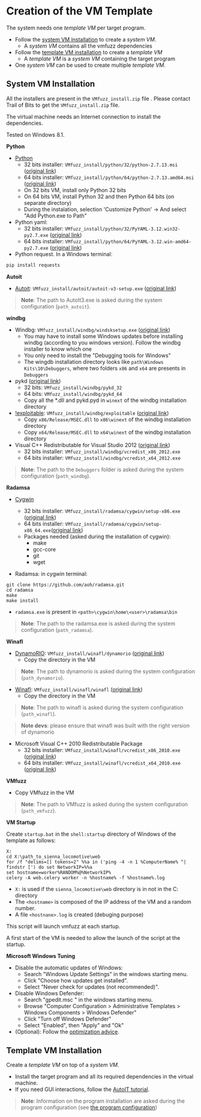 # Creation of the VM Template


The system needs one *template VM* per target program.

- Follow the [system VM installation](#system-vm-installation) to create a *system VM*.
    - A *system VM* contains all the vmfuzz dependencies
- Follow the [template VM installation](#template-vm-installation) to create a *template VM*
    - A *template VM* is a *system VM* containing the target program
- One *system VM* can be used to create multiple *template VM*.

## System VM Installation

All the installers are present in the `VMfuzz_install.zip` file . 
Please contact Trail of Bits to get the  `VMfuzz_install.zip` file.

The virtual machine needs an Internet connection to install the dependencies.

Tested on Windows 8.1.

**Python**



- [Python](https://www.python.org/downloads/release/python-2713/)
    - 32 bits installer: `VMfuzz_install/python/32/python-2.7.13.msi` ([original link](https://www.python.org/ftp/python/2.7.13/python-2.7.13.amd64.msi))
    - 64 bits installer: `VMfuzz_install/python/64/python-2.7.13.amd64.msi` ([original link](https://www.python.org/ftp/python/2.7.13/python-2.7.13.amd64.msi))
    - On 32 bits VM, install only Python 32 bits  
    - On 64 bits VM, install Python 32 and then Python 64 bits (on separate directory)
    - During the instalation, selection 'Customize Python' -> And select "Add Python.exe to Path"
- Python yaml:
    - 32 bits installer: `VMfuzz_install/python/32/PyYAML-3.12.win32-py2.7.exe` ([original link](http://pyyaml.org/download/pyyaml/PyYAML-3.12.win32-py2.7.exe))
    - 64 bits installer: `VMfuzz_install/python/64/PyYAML-3.12.win-amd64-py2.7.exe` ([original link](http://pyyaml.org/download/pyyaml/PyYAML-3.12.win32-py2.7.exe))
- Python request. In a Windows terminal:
```bash
pip install requests
```

**Autoit**


- [Autoit](https://www.autoitscript.com/): `VMfuzz_install/autoit/autoit-v3-setup.exe` ([original link](https://www.autoitscript.com/cgi-bin/getfile.pl?autoit3/autoit-v3-setup.exe))

> **Note**: The path to AutoIt3.exe is asked during the system configuration (`path_autoit`).

**windbg**
- Windbg: `VMfuzz_install/windbg/windsksetup.exe` ([original link](https://developer.microsoft.com/en-us/windows/downloads/windows-10-sdk))
    - You may have to install some Windows updates before installing windbg (according to you windows version). Follow the windbg installer to know which one
    - You only need to install the "Debugging tools for Windows"
    - The wingdb installation directory looks like `path\Windows Kits\10\Debuggers`, where two folders `x86` and `x64` are presents in `Debuggers`
- pykd ([original link](https://pykd.codeplex.com/releases/view/630923))
    - 32 bits: `VMfuzz_install/windbg/pykd_32`
    - 64 bits: `VMfuzz_install/windbg/pykd_64`
    - Copy all the *.dll and pykd.pyd in `winext` of the windbg installation directory
- [!exploitable](https://msecdbg.codeplex.com/): `VMfuzz_install/windbg/exploitable` ([original link](https://msecdbg.codeplex.com/downloads/get/671417))
   - Copy `x86/Release/MSEC.dll` to `x86\winext` of the windbg installation directory 
   - Copy `x64/Release/MSEC.dll` to `x64\winext` of the windbg installation directory 
- Visual C++ Redistributable for Visual Studio 2012 ([original link](https://www.microsoft.com/en-us/download/details.aspx?id=30679))
    - 32 bits installer: `VMfuzz_install/windbg/vcredist_x86_2012.exe`
    - 64 bits installer: `VMfuzz_install/windbg/vcredist_x64_2012.exe`
> **Note**: The path to the `Debuggers` folder is asked during the system configuration (`path_windbg`).

**Radamsa**

- [Cygwin](https://cygwin.com/install.html)
    - 32 bits installer: `VMfuzz_install/radamsa/cygwin/setup-x86.exe` ([original link](https://cygwin.com/setup-x86.exe))
    - 64 bits installer: `VMfuzz_install/radamsa/cygwin/setup-x86_64.exe`([original link](https://cygwin.com/setup-x86_64.exe))
    - Packages needed (asked during the installation of cygwin):
        - make
        - gcc-core
        - git
        - wget

- Radamsa: in cygwin terminal:
```
git clone https://github.com/aoh/radamsa.git
cd radamsa
make
make install 
```
- `radamsa.exe` is present in `<path>\cygwin\home\<user>\radamsa\bin`

> **Note**: The path to the radamsa.exe is asked during the system configuration (`path_radamsa`).


**Winafl**
- [DynamoRIO](https://github.com/DynamoRIO/dynamorio): `VMfuzz_install/winafl/dynamorio` ([original link](https://github.com/DynamoRIO/dynamorio/releases/download/release_7_0_0_rc1/DynamoRIO-Windows-7.0.0-RC1.zip))
    - Copy the directory in the VM 

> **Note**: The path to dynamorio is asked during the system configuration (`path_dynamorio`).

- [Winafl](https://github.com/ivanfratric/winafl): `VMfuzz_install/winafl/winafl` ([original link](https://github.com/ivanfratric/winafl/archive/master.zip))
    - Copy the directory in the VM 

> **Note**: The path to winafl is asked during the system configuration (`path_winafl`).

> **Note devs**: please ensure that winafl was built with the right version of dynamorio


- Microsoft Visual C++ 2010 Redistributable Package  
    - 32 bits installer: `VMfuzz_install/winafl/vcredist_x86_2010.exe` ([original link](https://www.microsoft.com/en-ie/download/details.aspx?id=5555))
    - 64 bits installer: `VMfuzz_install/winafl/vcredist_x64_2010.exe`  ([original link](https://www.microsoft.com/en-US/Download/confirmation.aspx?id=14632))



**VMfuzz**

- Copy VMfuzz in the VM

> **Note**: The path to VMfuzz is asked during the system configuration (`path_vmfuzz`).


**VM Startup**

Create `startup.bat` in the `shell:startup` directory of Windows of the template as follows:
```batch
X: 
cd X:\path_to_sienna_locomotive\web
for /f "delims=[] tokens=2" %%a in ('ping -4 -n 1 %ComputerName% ^| findstr [') do set NetworkIP=%%a
set hostname=worker%RANDOM%@%NetworkIP%
celery -A web.celery worker -n %hostname% -f %hostname%.log

```

- ``X:`` is used if the `sienna_locomotive\web` directory is in not in the C: directory
- The `<hostname>` is composed of the IP address of the VM and a random number.
- A file `<hostnane>.log` is created (debuging purpose)


This script will launch vmfuzz at each startup.

A first start of the VM is needed to allow the launch of the script at the startup.



**Microsoft Windows Tuning**

- Disable the automatic updates of Windows:
    - Search "Windows Update Settings" in the windows starting menu.
    - Click "Choose how updates get installed".
    - Select "Never check for updates (not recommended)".
- Disable Windows Defender:
    - Search "gpedit.msc " in the windows starting menu.
    - Browse "Computer Configuration > Administrative Templates > Windows Components > Windows Defender"
    - Click "Turn off Windows Defender"
    - Select "Enabled", then "Apply" and "Ok"
- (Optional): Follow the [optimization advice](https://github.com/artemdinaburg/OptimizeVM).



## Template VM Installation

Create a *template VM* on top of a *system VM*.
- Install the target program and all its required dependencies in the virtual machine.
- If you need GUI interactions, follow the [AutoIT tutorial](AutoIT.md).


> **Note**: Information on the program installation are asked during the program configuration (see [the program configuration](../web/docs/docs.md#program-configuration))

